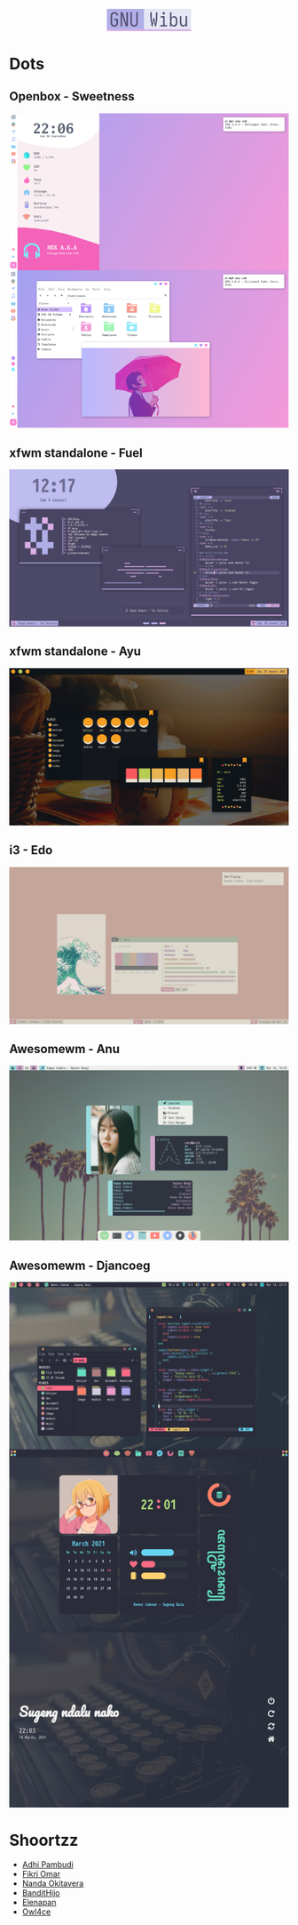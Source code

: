 <p align="center">
  <img width="30%" src="./image/gnuwibu.png" />
</p>

# Dots

## Openbox - Sweetness
!['furare girl'](./image/screen/sweetness.png)

## xfwm standalone - Fuel
!['gnu wibu'](./image/screen/fuel.png)

## xfwm standalone - Ayu
!['edo'](./image/screen/ayu.png)

## i3 - Edo
!['edo'](./image/screen/edo.png)

## Awesomewm - Anu
!['edo'](./image/screen/anu.png)

## Awesomewm - Djancoeg
!['edo'](./image/screen/djancoeg.png)

# Shoortzz
* [Adhi Pambudi](https://github.com/addy-dclxvi)
* [Fikri Omar](https://github.com/fikriomar16)
* [Nanda Okitavera](https://github.com/okitavera)
* [BanditHijo](https://bandithijo.com)
* [Elenapan](https://github.com/elenapan)
* [Owl4ce](https://github.com/owl4ce)
